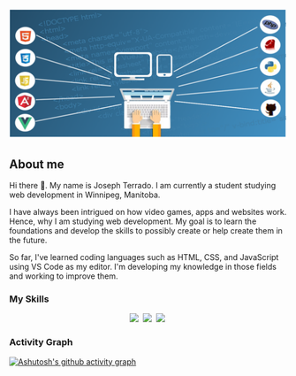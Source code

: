 ![](webdev.png)

## About me
Hi there 👋. My name is Joseph Terrado. I am currently a student studying web development in Winnipeg, Manitoba.

I have always been intrigued on how video games, apps and websites work. Hence, why I am studying web development. My goal is to learn the foundations and develop the skills to possibly create or help create them in the future.

So far, I've learned coding languages such as HTML, CSS, and JavaScript using VS Code as my editor. I'm developing my knowledge in those fields and working to improve them.



### My Skills 
<p align="center">
  <img src="https://img.shields.io/badge/code-javascript-informational?style=for-the-badge&logo=javascript&logoColor=white&color=214eb5"/>&nbsp;
  <img src="https://img.shields.io/badge/web-html-informational?style=for-the-badge&logo=html5&logoColor=white&color=214eb5")/>&nbsp;
  <img src="https://img.shields.io/badge/web-css-informational?style=for-the-badge&logo=css3&logoColor=white&color=214eb5")/>&nbsp;
</p>


### Activity Graph

[![Ashutosh's github activity graph](https://github-readme-activity-graph.vercel.app/graph?username=Joseph-Wil&bg_color=413e3e&color=ffffff&line=214eb5&point=214eb5&area=true&hide_border=true)](https://github.com/ashutosh00710/github-readme-activity-graph)
